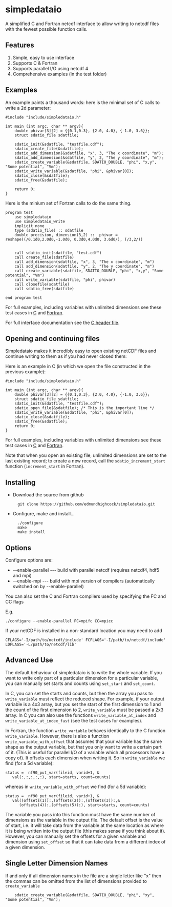 simpledataio
============

A simplified C and Fortran netcdf interface to allow writing to netcdf files with the fewest possible function calls.


Features
--------

1. Simple, easy to use interface
1. Supports C & Fortran
1. Supports parallel I/O using netcdf 4
1. Comprehensive examples (in the test folder)


Examples
--------

An example paints a thousand words: here is the minimal set of C calls to write a 2d parameter:


	#include "include/simpledataio.h"

	int main (int argc, char ** argv){
		double phivar[3][2] = {{0.1,0.3}, {2.0, 4.0}, {-1.0, 3.6}};
		struct sdatio_file sdatfile;

		sdatio_init(&sdatfile, "testfile.cdf");
		sdatio_create_file(&sdatfile);
		sdatio_add_dimension(&sdatfile, "x", 3, "The x coordinate", "m");
		sdatio_add_dimension(&sdatfile, "y", 2, "The y coordinate", "m");
		sdatio_create_variable(&sdatfile, SDATIO_DOUBLE, "phi", "x,y", "Some potential", "Vm");
		sdatio_write_variable(&sdatfile, "phi", &phivar[0]);
		sdatio_close(&sdatfile);
		sdatio_free(&sdatfile);

		return 0;
	}


Here is the minium set of Fortran calls to do the same thing.


	program test
		use simpledataio
		use simpledataio_write
		implicit none
		type (sdatio_file) :: sdatfile
		double precision, dimension(3,2) ::  phivar = reshape((/0.1d0,2.0d0,-1.0d0, 0.3d0,4.0d0, 3.6d0/), (/3,2/))


		call sdatio_init(sdatfile, "test.cdf")
		call create_file(sdatfile)
		call add_dimension(sdatfile, "x", 3, "The x coordinate", "m")
		call add_dimension(sdatfile, "y", 2, "The y coordinate", "m")
		call create_variable(sdatfile, SDATIO_DOUBLE, "phi", "x,y", "Some potential", "Vm")
		call write_variable(sdatfile, "phi", phivar)
		call closefile(sdatfile)
		call sdatio_free(sdatfile)

	end program test

For full examples, including
variables with unlimited dimensions
see these test cases in [C](test/test_long_dim_names.c) and [Fortran](test/test_long_dim_namesf.f90).

For full interface documentation see the [C header file](include/simpledataio.h). 

Opening and continuing files
----------------------------

Simpledataio makes it incredibly easy to open existing netCDF files
and continue writing to them as if you had never closed them:

Here is an example in C (in which we open the file
constructed in the previous example):


	#include "include/simpledataio.h"

	int main (int argc, char ** argv){
		double phivar[3][2] = {{0.1,0.3}, {2.0, 4.0}, {-1.0, 3.6}};
		struct sdatio_file sdatfile;
		sdatio_init(&sdatfile, "testfile.cdf");
		sdatio_open_file(&sdatfile); /* This is the important line */
		sdatio_write_variable(&sdatfile, "phi", &phivar[0]);
		sdatio_close(&sdatfile);
		sdatio_free(&sdatfile);
		return 0;
	}

For full examples, including
variables with unlimited dimensions
see these test cases in [C](test/test_open.c) and [Fortran](test/test_openf.f90).

Note that when you open an existing file, unlimited dimensions
are set to the last existing record; to create a new record, call 
the `sdatio_increment_start` function (`increment_start` in Fortran).


Installing
----------

- Download the source from github

    	git clone https://github.com/edmundhighcock/simpledataio.git

- Configure, make and install...

		./configure
		make 
		make install

Options
-------

Configure options are:


- --enable-parallel ---  build with parallel netcdf (requires netcdf4, hdf5 and mpi)
- --enable-mpi ---  build with mpi version of compilers (automatically switched on by --enable-parallel)

You can also set the C and Fortran compilers used by specifying the FC and CC flags

E.g.

    ./configure --enable-parallel FC=mpifc CC=mpicc
 
If your netCDF is installed in a non-standard location you may need to add

    CFLAGS='-I/path/to/netcdf/include' FCFLAGS='-I/path/to/netcdf/include' LDFLAGS='-L/path/to/netcdf/lib'


Advanced Use
------------

The default behaviour of simpledataio is to write the whole variable. If you want to 
write only part of a particular dimension for a particular variable, you can manually 
set starts and counts using `set_start` and `set_count`. 

In C, you can set the starts and counts, but then the array you pass to `write_variable` must
reflect the reduced shape. For example, if your output variable is a 4x3 array, but you set the start
of the first dimension to 1 and the count of the first dimension to 2, `write_variable` must be passed
a 2x3 array. In C you can also use the functions `write_variable_at_index` and `write_variable_at_index_fast`
(see the test cases for examples). 

In Fortran, the function `write_variable` behaves identically to the C function `write_variable`.
However, there is also a function `write_variable_with_offset` that assumes that your variable has the same
shape as the output variable, but that you only want to write a certain part of it. (This is useful for 
parallel I/O of a variable which all processors have a copy of). 
It offsets each dimension when writing it. So in `write_variable` we find (for a 5d variable): 

    status =  nf90_put_var(fileid, varid+1, &
       val(:,:,:,:,:), start=starts, count=counts)

whereas in `write_variable_with_offset` we find (for a 5d variable): 

    status =  nf90_put_var(fileid, varid+1, &
       val((offsets(1)):,(offsets(2)):,(offsets(3)):,&   
          (offsets(4)):,(offsets(5)):), start=starts, count=counts)

The variable you pass into this function must have the same number of dimensions as the variable in the 
output file. The default offset is the value of start, i.e. it will take data from the variable at the same location as
where it is being written into the output file (this makes sense if you think about it). However, you can manually
set the offsets for a given variable and dimension using `set_offset` so that it can take data from a different index
of a given dimension. 

Single Letter Dimension Names
-----------------------------

If and only if all dimension names in the file are a single letter like "x" then the commas
can be omitted from the list of dimensions provided to `create_variable`


		sdatio_create_variable(&sdatfile, SDATIO_DOUBLE, "phi", "xy", "Some potential", "Vm");
